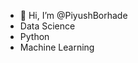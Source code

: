 - 👋 Hi, I’m @PiyushBorhade
- Data Science
- Python
- Machine Learning


<!---
PiyushBorhade/PiyushBorhade is a ✨ special ✨ repository because its `README.md` (this file) appears on your GitHub profile.
You can click the Preview link to take a look at your changes.
--->
